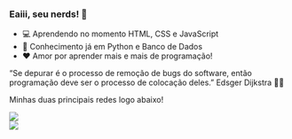 ### Eaiii, seu nerds! 🖖

- 💻 Aprendendo no momento HTML, CSS e JavaScript
- 🧠 Conhecimento já em Python e Banco de Dados
- ❤️ Amor por aprender mais e mais de programação!

“Se depurar é o processo de remoção de bugs do software, então programação deve ser o processo de colocação deles.”
Edsger Dijkstra 👨‍💻

Minhas duas principais redes logo abaixo!

<div>
<a href="https://www.facebook.com/caio.henrrique.338/" target="_blank"><img src="https://img.shields.io/badge/Facebook-1877F2?style=for-the-badge&logo=facebook&logoColor=white" target="_blank"></a>
</div>
<div>
<a href="https://www.instagram.com/caiohenriqqs/" target="_blank"><img src="https://img.shields.io/badge/Instagram-E4405F?style=for-the-badge&logo=instagram&logoColor=white" target="_blank"></a>
</div>
